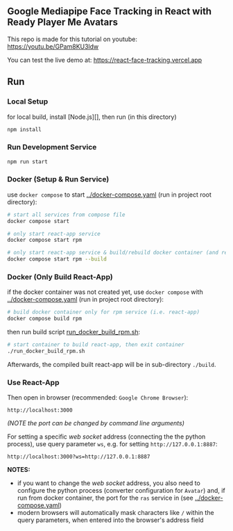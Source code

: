 ## Google Mediapipe Face Tracking in React with Ready Player Me Avatars

This repo is made for this tutorial on youtube: https://youtu.be/GPam8KU3ldw

You can test the live demo at: https://react-face-tracking.vercel.app


## Run

### Local Setup

for local build, install [Node.js][], then run (in this directory)
```bash
npm install
```

### Run Development Service

```bash
npm run start
```


### Docker (Setup & Run Service)

use `docker compose` to start [../docker-compose.yaml](../docker-compose.yaml) (run in project root directory):
```bash
# start all services from compose file
docker compose start

# only start react-app service
docker compose start rpm

# only start react-app service & build/rebuild docker container (and react-app)
docker compose start rpm --build
```

### Docker (Only Build React-App)

if the docker container was not created yet, use `docker compose` with [../docker-compose.yaml](../docker-compose.yaml) (run in project root directory):
```bash
# build docker container only for rpm service (i.e. react-app)
docker compose build rpm
```

then run build script [run_docker_build_rpm.sh](./run_docker_build_rpm.sh):
```bash
# start container to build react-app, then exit container
./run_docker_build_rpm.sh
```
Afterwards, the compiled built react-app will be in sub-directory `./build`.


### Use React-App

Then open in browser (recommended: `Google Chrome Browser`):
```
http://localhost:3000
```
_(NOTE the port can be changed by command line arguments)_

For setting a specific _web socket_ address (connecting the the python process), use query parameter `ws`, e.g. for setting
`http://127.0.0.1:8887`:
```
http://localhost:3000?ws=http://127.0.0.1:8887
```

**NOTES:**
 * if you want to change the _web socket_ address, you also need to configure the python process (converter configuration for `Avatar`)
   and, if run from docker container, the port for the `ras` service in (see [../docker-compose.yaml](../docker-compose.yaml))
 * modern browsers will automatically mask characters like `/` within the query parameters,
   when entered into the browser's address field